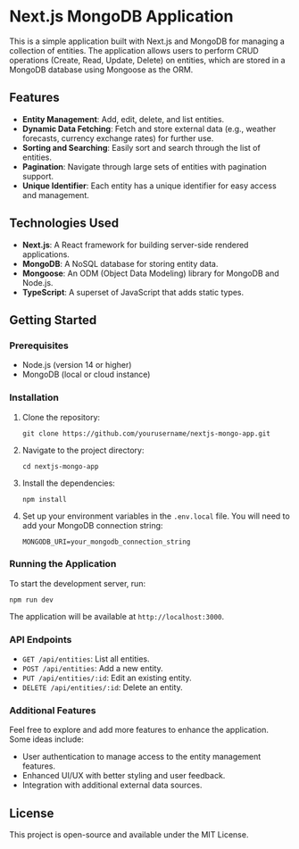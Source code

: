 # Next.js MongoDB Application

This is a simple application built with Next.js and MongoDB for managing a collection of entities. The application allows users to perform CRUD operations (Create, Read, Update, Delete) on entities, which are stored in a MongoDB database using Mongoose as the ORM.

## Features

- **Entity Management**: Add, edit, delete, and list entities.
- **Dynamic Data Fetching**: Fetch and store external data (e.g., weather forecasts, currency exchange rates) for further use.
- **Sorting and Searching**: Easily sort and search through the list of entities.
- **Pagination**: Navigate through large sets of entities with pagination support.
- **Unique Identifier**: Each entity has a unique identifier for easy access and management.

## Technologies Used

- **Next.js**: A React framework for building server-side rendered applications.
- **MongoDB**: A NoSQL database for storing entity data.
- **Mongoose**: An ODM (Object Data Modeling) library for MongoDB and Node.js.
- **TypeScript**: A superset of JavaScript that adds static types.

## Getting Started

### Prerequisites

- Node.js (version 14 or higher)
- MongoDB (local or cloud instance)

### Installation

1. Clone the repository:

   ```
   git clone https://github.com/yourusername/nextjs-mongo-app.git
   ```

2. Navigate to the project directory:

   ```
   cd nextjs-mongo-app
   ```

3. Install the dependencies:

   ```
   npm install
   ```

4. Set up your environment variables in the `.env.local` file. You will need to add your MongoDB connection string:

   ```
   MONGODB_URI=your_mongodb_connection_string
   ```

### Running the Application

To start the development server, run:

```
npm run dev
```

The application will be available at `http://localhost:3000`.

### API Endpoints

- `GET /api/entities`: List all entities.
- `POST /api/entities`: Add a new entity.
- `PUT /api/entities/:id`: Edit an existing entity.
- `DELETE /api/entities/:id`: Delete an entity.

### Additional Features

Feel free to explore and add more features to enhance the application. Some ideas include:

- User authentication to manage access to the entity management features.
- Enhanced UI/UX with better styling and user feedback.
- Integration with additional external data sources.

## License

This project is open-source and available under the MIT License.
